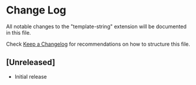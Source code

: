 # Change Log
All notable changes to the "template-string" extension will be documented in this file.

Check [Keep a Changelog](http://keepachangelog.com/) for recommendations on how to structure this file.

## [Unreleased]
- Initial release